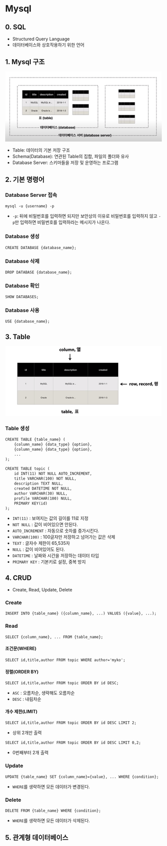 # Mysql

## 0. SQL

- Structured Query Language
- 데이터베이스와 상호작용하기 위한 언어

## 1. Mysql 구조

![mysql structure](img/mysql_structure.png)

- Table: 데이터의 기본 저장 구조
- Schema(Database): 연관된 Table의 집합, 파일의 폴더와 유사
- Database Server: 스키마들을 저장 및 운영하는 프로그램

## 2. 기본 명령어

### Database Server 접속

```shell
mysql -u {username} -p
```

- `-p`: 뒤에 비밀번호를 입력하면 되지만 보안상의 이유로 비밀번호를 입력하지 않고 `-p`만 입력하면 비밀번호를 입력하라는 메시지가 나온다.

### Database 생성

```mysql
CREATE DATABASE {database_name};
```

### Database 삭제

```mysql
DROP DATABASE {database_name};
```

### Database 확인

```mysql
SHOW DATABASES;
```

### Database 사용

```mysql
USE {database_name};
```

## 3. Table

![table](img/table.png)

### Table 생성

```mysql
CREATE TABLE {table_name} (
    {column_name} {data_type} {option},
    {column_name} {data_type} {option},
    ...
);
```

```mysql
CREATE TABLE topic (
    id INT(11) NOT NULL AUTO_INCREMENT,
    title VARCHAR(100) NOT NULL,
    description TEXT NULL,
    created DATETIME NOT NULL,
    author VARCHAR(30) NULL,
    profile VARCHAR(100) NULL,
    PRIMARY KEY(id)
);
```

- `INT(11)` : 보여지는 값의 길이를 11로 지정
- `NOT NULL` : 값이 비어있으면 안된다.
- `AUTO_INCREMENT` : 자동으로 숫자를 증가시킨다.
- `VARCHAR(100)` : 100글자만 저장하고 넘어가는 값은 삭제
- `TEXT` : 글자수 제한이 65,535자
- `NULL` : 값이 비어있어도 된다.
- `DATETIME` : 날짜와 시간을 저장하는 데이터 타입
- `PRIMARY KEY` : 기본키로 설정, 중복 방지

## 4. CRUD

- Create, Read, Update, Delete

### Create

```mysql
INSERT INTO {table_name} ({column_name}, ...) VALUES ({value}, ...);
```

### Read

```mysql
SELECT {column_name}, ... FROM {table_name};
```

#### 조건문(WHERE)

```mysql
SELECT id,title,author FROM topic WHERE author='myko';
```

#### 정렬(ORDER BY)

```mysql
SELECT id,title,author FROM topic ORDER BY id DESC;
```

- `ASC` : 오름차순, 생략해도 오름차순
- `DESC` : 내림차순

#### 개수 제한(LIMIT)

```mysql
SELECT id,title,author FROM topic ORDER BY id DESC LIMIT 2;
```

- 상위 2개만 출력

```mysql
SELECT id,title,author FROM topic ORDER BY id DESC LIMIT 0,2;
```

- 0번째부터 2개 출력

### Update

```mysql
UPDATE {table_name} SET {column_name}={value}, ... WHERE {condition};
```

- `WHERE`를 생략하면 모든 데이터가 변경된다.

### Delete

```mysql
DELETE FROM {table_name} WHERE {condition};
```

- `WHERE`를 생략하면 모든 데이터가 삭제된다.

## 5. 관계형 데이터베이스

